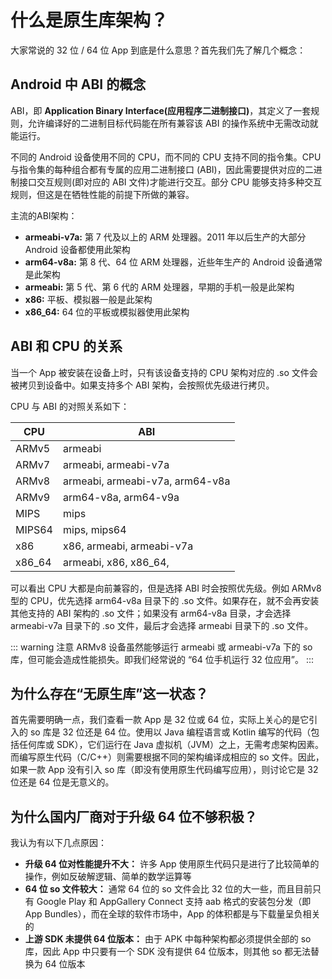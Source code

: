 # 什么是原生库架构？

大家常说的 32 位  / 64 位 App 到底是什么意思？首先我们先了解几个概念：

## Android 中 ABI 的概念

ABI，即 **Application Binary Interface(应用程序二进制接口)**，其定义了一套规则，允许编译好的二进制目标代码能在所有兼容该 ABI 的操作系统中无需改动就能运行。

不同的 Android 设备使用不同的 CPU，而不同的 CPU 支持不同的指令集。CPU 与指令集的每种组合都有专属的应用二进制接口 (ABI)，因此需要提供对应的二进制接口交互规则(即对应的 ABI 文件)才能进行交互。部分 CPU 能够支持多种交互规则，但这是在牺牲性能的前提下所做的兼容。

主流的ABI架构：

- **armeabi-v7a:** 第 7 代及以上的 ARM 处理器。2011 年以后生产的大部分 Android 设备都使用此架构
- **arm64-v8a:** 第 8 代、64 位 ARM 处理器，近些年生产的 Android 设备通常是此架构
- **armeabi:** 第 5 代、第 6 代的 ARM 处理器，早期的手机一般是此架构
- **x86:** 平板、模拟器一般是此架构
- **x86_64:** 64 位的平板或模拟器使用此架构

## ABI 和 CPU 的关系

当一个 App 被安装在设备上时，只有该设备支持的 CPU 架构对应的 .so 文件会被拷贝到设备中。如果支持多个 ABI 架构，会按照优先级进行拷贝。

CPU 与 ABI 的对照关系如下：

| CPU    | ABI                             |
| ------ | ------------------------------- |
| ARMv5  | armeabi                         |
| ARMv7  | armeabi, armeabi-v7a            |
| ARMv8  | armeabi, armeabi-v7a, arm64-v8a |
| ARMv9  | arm64-v8a, arm64-v9a            |
| MIPS   | mips                            |
| MIPS64 | mips, mips64                    |
| x86    | x86, armeabi, armeabi-v7a       |
| x86_64 | armeabi, x86, x86_64,           |

可以看出 CPU 大都是向前兼容的，但是选择 ABI 时会按照优先级。例如 ARMv8 型的 CPU，优先选择 arm64-v8a 目录下的 .so 文件。如果存在，就不会再安装其他支持的 ABI 架构的 .so 文件；如果没有 arm64-v8a 目录，才会选择 armeabi-v7a 目录下的 .so 文件，最后才会选择 armeabi 目录下的 .so 文件。

::: warning 注意
 ARMv8 设备虽然能够运行 armeabi 或 armeabi-v7a 下的 so 库，但可能会造成性能损失。即我们经常说的 “64 位手机运行 32 位应用”。
:::

## 为什么存在“无原生库”这一状态？

首先需要明确一点，我们查看一款 App 是 32 位或 64 位，实际上关心的是它引入的 so 库是 32 位还是 64 位。使用以 Java 编程语言或 Kotlin 编写的代码（包括任何库或 SDK），它们运行在 Java 虚拟机（JVM）之上，无需考虑架构因素。而编写原生代码（C/C++）则需要根据不同的架构编译成相应的 so 文件。因此，如果一款 App 没有引入 so 库（即没有使用原生代码编写应用），则讨论它是 32 位还是 64 位是无意义的。

## 为什么国内厂商对于升级 64 位不够积极？

我认为有以下几点原因：

- **升级 64 位对性能提升不大：** 许多 App 使用原生代码只是进行了比较简单的操作，例如反破解逻辑、简单的数学运算等
- **64 位 so 文件较大：** 通常 64 位的 so 文件会比 32 位的大一些，而且目前只有 Google Play 和 AppGallery Connect 支持 aab 格式的安装包分发（即 App Bundles），而在全球的软件市场中，App 的体积都是与下载量呈负相关的
- **上游 SDK 未提供 64 位版本：** 由于 APK 中每种架构都必须提供全部的 so 库，因此 App 中只要有一个 SDK 没有提供 64 位版本，则其他 so 都无法替换为 64 位版本

